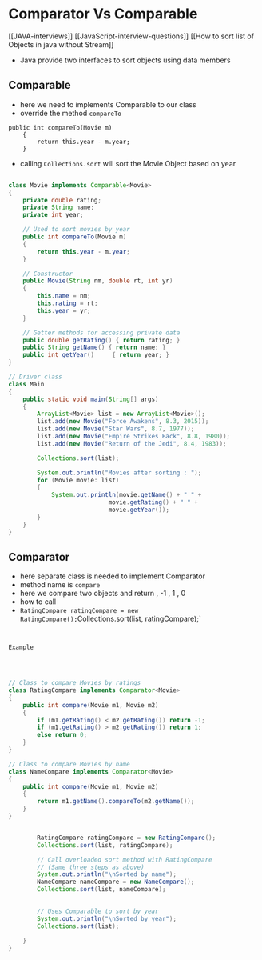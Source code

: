 # Comparator Vs Comparable
[[JAVA-interviews]]
[[JavaScript-interview-questions]]
[[How to sort list of Objects in java without Stream]]

- Java provide two interfaces to sort objects using data members



## Comparable
- here we need to implements Comparable to our class
- override the method `compareTo`
```
public int compareTo(Movie m)
	{
		return this.year - m.year;
	}
```


- calling `Collections.sort` will sort the Movie Object based on year 



```java

class Movie implements Comparable<Movie>
{
	private double rating;
	private String name;
	private int year;

	// Used to sort movies by year
	public int compareTo(Movie m)
	{
		return this.year - m.year;
	}

	// Constructor
	public Movie(String nm, double rt, int yr)
	{
		this.name = nm;
		this.rating = rt;
		this.year = yr;
	}

	// Getter methods for accessing private data
	public double getRating() { return rating; }
	public String getName() { return name; }
	public int getYear()	 { return year; }
}

// Driver class
class Main
{
	public static void main(String[] args)
	{
		ArrayList<Movie> list = new ArrayList<Movie>();
		list.add(new Movie("Force Awakens", 8.3, 2015));
		list.add(new Movie("Star Wars", 8.7, 1977));
		list.add(new Movie("Empire Strikes Back", 8.8, 1980));
		list.add(new Movie("Return of the Jedi", 8.4, 1983));

		Collections.sort(list);

		System.out.println("Movies after sorting : ");
		for (Movie movie: list)
		{
			System.out.println(movie.getName() + " " +
							movie.getRating() + " " +
							movie.getYear());
		}
	}
}

```


## Comparator
- here separate class is needed to implement Comparator
- method name is `compare`
- here we compare two objects and return , -1 , 1 , 0 
- how to call 
- `	RatingCompare ratingCompare = new RatingCompare();
		`Collections.sort(list, ratingCompare);`



```java


Example




// Class to compare Movies by ratings
class RatingCompare implements Comparator<Movie>
{
	public int compare(Movie m1, Movie m2)
	{
		if (m1.getRating() < m2.getRating()) return -1;
		if (m1.getRating() > m2.getRating()) return 1;
		else return 0;
	}
}

// Class to compare Movies by name
class NameCompare implements Comparator<Movie>
{
	public int compare(Movie m1, Movie m2)
	{
		return m1.getName().compareTo(m2.getName());
	}
}


		RatingCompare ratingCompare = new RatingCompare();
		Collections.sort(list, ratingCompare);

		// Call overloaded sort method with RatingCompare
		// (Same three steps as above)
		System.out.println("\nSorted by name");
		NameCompare nameCompare = new NameCompare();
		Collections.sort(list, nameCompare);
	

		// Uses Comparable to sort by year
		System.out.println("\nSorted by year");
		Collections.sort(list);
		
	}
}

```